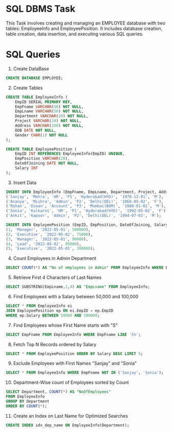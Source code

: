 
# SQL DBMS Task

This Task involves creating and managing an EMPLOYEE database with two tables: EmployeeInfo and EmployeePosition. It includes database creation, table creation, data insertion, and executing various SQL queries.

# SQL Queries

1. Create DataBase

```sql
CREATE DATABASE EMPLOYEE;
```
2. Create Tables

```sql
CREATE TABLE EmployeeInfo (
    EmpID SERIAL PRIMARY KEY,
    EmpFname VARCHAR(50) NOT NULL,
    EmpLname VARCHAR(50) NOT NULL,
    Department VARCHAR(20) NOT NULL,
    Project VARCHAR(10) NOT NULL,
    Address VARCHAR(100) NOT NULL,
    DOB DATE NOT NULL,
    Gender CHAR(1) NOT NULL
);

CREATE TABLE EmployeePosition (
    EmpID INT REFERENCES EmployeeInfo(EmpID) UNIQUE,
    EmpPosition VARCHAR(20),
    DateOfJoining DATE NOT NULL,
    Salary INT
);
```
3. Insert Data
```sql
INSERT INTO EmployeeInfo (EmpFname, EmpLname, Department, Project, Address, DOB, Gender) VALUES
('Sanjay', 'Mehra', 'HR', 'P1', 'Hyderabad(HYD)', '1976-12-01', 'M'),
('Ananya', 'Mishra', 'Admin', 'P2', 'Delhi(DEL)', '1968-05-02', 'F'),
('Rohan', 'Diwan', 'Account', 'P3', 'Mumbai(BOM)', '1980-01-01', 'M'),
('Sonia', 'Kulkarni', 'HR', 'P1', 'Hyderabad(HYD)', '1992-05-02', 'F'),
('Ankit', 'Kapoor', 'Admin', 'P2', 'Delhi(DEL)', '1994-07-03', 'M');

INSERT INTO EmployeePosition (EmpID, EmpPosition, DateOfJoining, Salary) VALUES
(1, 'Manager', '2022-05-01', 500000),
(2, 'Executive', '2022-05-02', 75000),
(3, 'Manager', '2022-05-01', 90000),
(4, 'Lead', '2022-05-02', 85000),
(5, 'Executive', '2022-05-01', 300000);
```
4. Count Employees in Admin Department
```sql
SELECT COUNT(*) AS "No of employees in Admin" FROM EmployeeInfo WHERE Department='Admin';
```
5. Retrieve First 4 Characters of Last Names
```sql
SELECT SUBSTRING(EmpLname,1,4) AS "EmpLname" FROM EmployeeInfo;
```
6. Find Employees with a Salary between 50,000 and 100,000
```sql
SELECT * FROM EmployeeInfo ei 
JOIN EmployeePosition ep ON ei.EmpID = ep.EmpID 
WHERE ep.Salary BETWEEN 50000 AND 100000;
```
7. Find Employees whose First Name starts with "S"
```sql
SELECT EmpFname FROM EmployeeInfo WHERE EmpFname LIKE 'S%';
```
8. Fetch Top N Records ordered by Salary
```sql
SELECT * FROM EmployeePosition ORDER BY Salary DESC LIMIT 5;
```
9. Exclude Employees with First Names "Sanjay" and "Sonia" 
```sql
SELECT * FROM EmployeeInfo WHERE EmpFname NOT IN ('Sanjay', 'Sonia');
```
10. Department-Wise count of Employees sorted by Count
```sql
SELECT Department, COUNT(*) AS "NoOfEmployees" 
FROM EmployeeInfo 
GROUP BY Department 
ORDER BY COUNT(*);
```
11. Create an Index on Last Name for Optimized Searches
```sql
CREATE INDEX idx_dep_name ON EmployeeInfo(Department);
```
